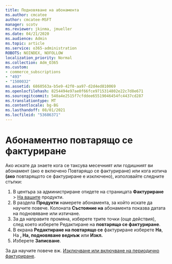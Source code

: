 ```yaml
---
title: Подновяване на абонамента
ms.author: cmcatee
author: cmcatee-MSFT
manager: scotv
ms.reviewer: jkinma, jmueller
ms.date: 04/21/2020
ms.audience: Admin
ms.topic: article
ms.service: o365-administration
ROBOTS: NOINDEX, NOFOLLOW
localization_priority: Normal
ms.collection: Adm_O365
ms.custom:
- commerce_subscriptions
- "493"
- "1500032"
ms.assetid: 6860563a-b5e9-42f0-aa97-d2d4ed810069
ms.openlocfilehash: 8254494e97ae0f66fce9715314802e22c7d8e671
ms.sourcegitcommit: 540a4e2515f7cfddee65519046454fc4437cd287
ms.translationtype: MT
ms.contentlocale: bg-BG
ms.lasthandoff: 08/01/2021
ms.locfileid: "53686371"
---
```

# <a name="subscription-recurring-billing"></a>Абонаментно повтарящо се фактуриране

Ако искате да знаете кога се таксува месечният  или годишният ви абонамент (ако е включено Повтарящо се фактуриране) или кога изтича **(ако** повтарящото се фактуриране е изключено), използвайте следните стъпки:
  
1. В центъра за администриране отидете на страницата **Фактуриране** \> [На вашите](https://go.microsoft.com/fwlink/p/?linkid=842054) продукти.
2. В раздела **Продукти** намерете абонамента, за който искате да научите повече. Колоната **Състояние на** абонамента показва датата на подновяване или изтичане.
3. За да направите промяна, изберете трите точки (още действия), след което изберете Редактиране на **повтарящо се фактуриране**.
4. В екрана **Редактиране на повтарящо се** фактуриране изберете **На**, На **, На, подновяване веднъж** или **Изкл.**
5. Изберете **Записване**.

За да научите повече вж. [Изключване или включване на периодично фактуриране](/microsoft-365/commerce/subscriptions/renew-your-subscription).